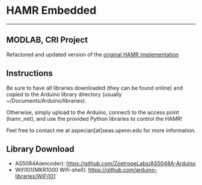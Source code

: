# HAMR Embedded  
----  
MODLAB, CRI Project
----
Refactored and updated version of the [original HAMR implementation](https://github.com/wangchr/HAMR)

## Instructions
Be sure to have all libraries downloaded (they can be found online) and copied to the Arduino library directory (usually ~/Documents/Arduino/libraries).

Otherwise, simply upload to the Arduino, connecti to the access point (hamr_net), and use the provided Python libraries to control the HAMR!

Feel free to contact me at aspecian[at]seas.upenn.edu for more information.

## Library Download
 - AS5084A(encoder): https://github.com/ZoetropeLabs/AS5048A-Arduino
 - Wifi101(MKR1000 Wifi-shell): https://github.com/arduino-libraries/WiFi101